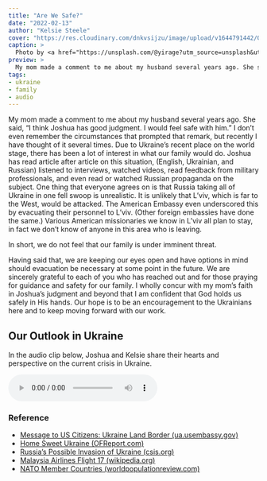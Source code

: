 ```yaml
---
title: "Are We Safe?"
date: "2022-02-13"
author: "Kelsie Steele"
cover: "https://res.cloudinary.com/dnkvsijzu/image/upload/v1644791442/OFReport/2022-02-13-are-we-safe/andriyko-podilnyk-TaWaGbjp60Q-unsplash-1200x700_yjxl0p.jpg"
caption: >
  Photo by <a href="https://unsplash.com/@yirage?utm_source=unsplash&utm_medium=referral&utm_content=creditCopyText">Andriyko Podilnyk</a> on <a href="https://unsplash.com/s/photos/ukraine?utm_source=unsplash&utm_medium=referral&utm_content=creditCopyText">Unsplash</a>
preview: >
  My mom made a comment to me about my husband several years ago. She said, "I think Joshua has good judgment. I would feel safe with him." I don’t even remember the circumstances that prompted that remark, but recently I have thought of it several times. Due to Ukraine’s recent place on the world stage, there has been a lot of interest in what our family would do.
tags:
- ukraine
- family
- audio
---
```


My mom made a comment to me about my husband several years ago. She said, “I think Joshua has good judgment. I would feel safe with him.” I don’t even remember the circumstances that prompted that remark, but recently I have thought of it several times. Due to Ukraine’s recent place on the world stage, there has been a lot of interest in what our family would do. Joshua has read article after article on this situation, (English, Ukrainian, and Russian) listened to interviews, watched videos, read feedback from military professionals, and even read or watched Russian propaganda on the subject. One thing that everyone agrees on is that Russia taking all of Ukraine in one fell swoop is unrealistic. It is unlikely that L’viv, which is far to the West, would be attacked. The American Embassy even underscored this by evacuating their personnel to L’viv. (Other foreign embassies have done the same.) Various American missionaries we know in L’viv all plan to stay, in fact we don’t know of anyone in this area who is leaving. 

In short, we do not feel that our family is under imminent threat.

Having said that, we are keeping our eyes open and have options in mind should evacuation be necessary at some point in the future. We are sincerely grateful to each of you who has reached out and for those praying for guidance and safety for our family. I wholly concur with my mom’s faith in Joshua’s judgment and beyond that I am confident that God holds us safely in His hands. Our hope is to be an encouragement to the Ukrainians here and to keep moving forward with our work.

<article-spacer />

<div class="flex flex-col justify-center p-6 border-4 border-blue-600">
  <h2 class="mt-0 mb-4 text-center">Our Outlook in Ukraine</h2>
  <p class="mb-6 text-center">In the audio clip below, Joshua and Kelsie share their hearts and perspective on the current crisis in Ukraine.</p>
  <audio class="mx-auto" width="300" controls="controls">
    <source src="//d21yo20tm8bmc2.cloudfront.net/audio/our-outlook-in-ukraine.mp3" type="audio/mpeg" />
    Sorry, your browser does not support the audio element.
  </audio>
</div>

### Reference

- [Message to US Citizens: Ukraine Land Border (ua.usembassy.gov)](https://ua.usembassy.gov/message-to-us-citizens-ukraine-land-border/)
- [Home Sweet Ukraine (OFReport.com)](https://ofreport.com/blog/2022-01-24-home-sweet-ukraine/)
- [Russia’s Possible Invasion of Ukraine (csis.org)](https://www.csis.org/analysis/russias-possible-invasion-ukraine)
- [Malaysia Airlines Flight 17 (wikipedia.org)](https://en.wikipedia.org/wiki/Malaysia_Airlines_Flight_17)
- [NATO Member Countries (worldpopulationreview.com)](https://worldpopulationreview.com/country-rankings/nato-countries)

<article-spacer />
